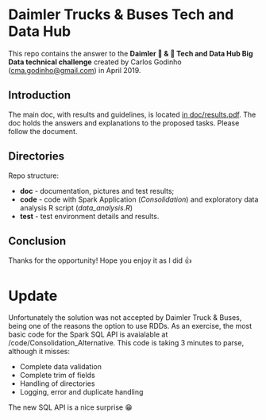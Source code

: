 # Daimler Trucks & Buses Tech and Data Hub

This repo contains the answer to the **Daimler :truck: & :bus: Tech and Data Hub Big Data technical challenge** created by Carlos Godinho (cma.godinho@gmail.com) in April 2019.

## Introduction

The main doc, with results and guidelines, is located [in doc/results.pdf](https://github.com/CGodinho/Concepts/tree/master/DTB_Challenge_BigData/doc/results.pdf).
The doc holds the answers and explanations to the proposed tasks. Please follow the document.

## Directories

Repo structure:

* **doc** - documentation, pictures and test results;
* **code** - code with Spark Application (*Consolidation*) and exploratory data analysis R script (*data_analysis.R*)
*  **test** - test environment details and results.

## Conclusion

Thanks for the opportunity!
Hope you enjoy it as I did :+1: 


# Update

Unfortunately the solution was not accepted by Daimler Truck & Buses, being one of the reasons the option to use RDDs.
As an exercise, the most basic code for the Spark SQL API is avaialable at /code/Consolidation_Alternative.
This code is taking 3 minutes to parse, although it misses:

* Complete data validation
* Complete trim of fields
* Handling of directories
* Logging, error and duplicate handling

The new SQL API is a nice surprise :grin:
